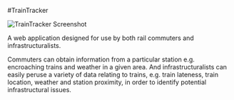 #TrainTracker

![TrainTracker Screenshot](http://i.imgur.com/v0KDVXl.png "TrainTracker")

A web application designed for use by both rail commuters and infrastructuralists.

Commuters can obtain information from a particular station e.g. encroaching trains and weather in a given area. And infrastructuralists can easily peruse a variety of data relating to trains, e.g. train lateness, train location, weather and station proximity, in order to identify potential infrastructural issues.
